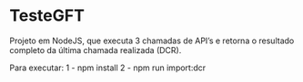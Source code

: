 # TesteGFT
Projeto em NodeJS, que executa 3 chamadas de API’s e retorna o resultado completo da última chamada realizada (DCR).

Para executar:
1 - npm install
2 - npm run import:dcr
